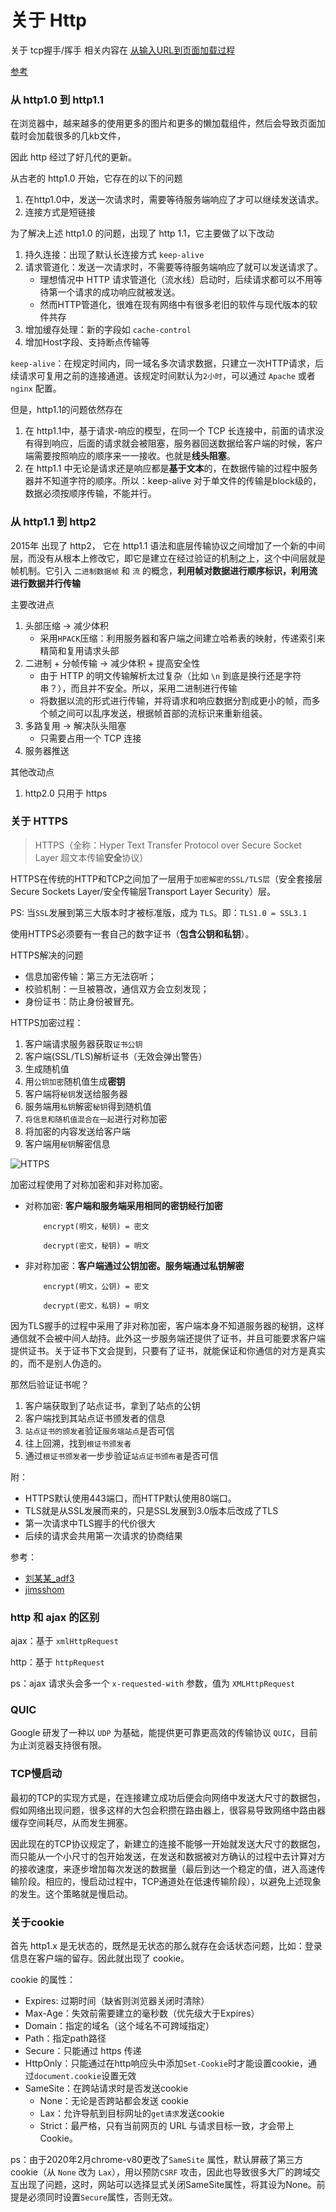 # 关于 Http

关于 tcp握手/挥手 相关内容在 [从输入URL到页面加载过程](./page_load.md)

[参考](https://developer.mozilla.org/zh-CN/docs/Web/HTTP/Overview)

### 从 http1.0 到 http1.1

在浏览器中，越来越多的使用更多的图片和更多的懒加载组件，然后会导致页面加载时会加载很多的几kb文件，

因此 http 经过了好几代的更新。

从古老的 http1.0 开始，它存在的以下的问题

1. 在http1.0中，发送一次请求时，需要等待服务端响应了才可以继续发送请求。
2. 连接方式是短链接

为了解决上述 http1.0 的问题，出现了 http 1.1，它主要做了以下改动

1. 持久连接：出现了默认长连接方式 `keep-alive`
2. 请求管道化：发送一次请求时，不需要等待服务端响应了就可以发送请求了。
   * 理想情况中 HTTP 请求管道化（流水线）启动时，后续请求都可以不用等待第一个请求的成功响应就被发送。
   * 然而HTTP管道化，很难在现有网络中有很多老旧的软件与现代版本的软件共存
3. 增加缓存处理：新的字段如 `cache-control`
4. 增加Host字段、支持断点传输等

`keep-alive`：在规定时间内，同一域名多次请求数据，只建立一次HTTP请求，后续请求可复用之前的连接通道。该规定时间默认为`2小时`，可以通过 `Apache` 或者 `nginx` 配置。

但是，http1.1的问题依然存在

1. 在 http1.1中，基于请求-响应的模型，在同一个 TCP 长连接中，前面的请求没有得到响应，后面的请求就会被阻塞，服务器回送数据给客户端的时候，客户端需要按照响应的顺序来一一接收。也就是**线头阻塞**。
2. 在 http1.1 中无论是请求还是响应都是**基于文本**的，在数据传输的过程中服务器并不知道字符的顺序。所以：keep-alive 对于单文件的传输是block级的，数据必须按顺序传输，不能并行。


### 从 http1.1 到 http2

2015年 出现了 http2， 它在 http1.1 语法和底层传输协议之间增加了一个新的中间层，而没有从根本上修改它，即它是建立在经过验证的机制之上，这个中间层就是帧机制。它引入 `二进制数据帧` 和 `流` 的概念，**利用帧对数据进行顺序标识，利用流进行数据并行传输**

主要改进点

1. 头部压缩 -> 减少体积
   * 采用`HPACK`压缩：利用服务器和客户端之间建立哈希表的映射，传递索引来精简和复用请求头部
2. 二进制 + 分帧传输 -> 减少体积 + 提高安全性
   * 由于 HTTP 的明文传输解析太过复杂（比如 `\n` 到底是换行还是字符串？），而且并不安全。所以，采用二进制进行传输
   * 将数据以流的形式进行传输，并将请求和响应数据分割成更小的帧，而多个帧之间可以乱序发送，根据帧首部的流标识来重新组装。
3. 多路复用 -> 解决队头阻塞
   * 只需要占用一个 TCP 连接
4. 服务器推送

其他改动点

1. http2.0 只用于 https

### 关于 HTTPS

> HTTPS（全称：Hyper Text Transfer Protocol over Secure Socket Layer 超文本传输**安全**协议）


HTTPS在传统的HTTP和TCP之间加了一层用于`加密解密的SSL/TLS层`（安全套接层Secure Sockets Layer/安全传输层Transport Layer Security）层。

PS: 当`SSL`发展到第三大版本时才被标准版，成为 `TLS`。即：`TLS1.0 = SSL3.1`

使用HTTPS必须要有一套自己的数字证书（**包含公钥和私钥**）。

HTTPS解决的问题
* 信息加密传输：第三方无法窃听；
* 校验机制：一旦被篡改，通信双方会立刻发现；
* 身份证书：防止身份被冒充。


HTTPS加密过程：
1. 客户端请求服务器获取`证书公钥`
2. 客户端(SSL/TLS)解析证书（无效会弹出警告）
3. 生成随机值
4. 用`公钥加密`随机值生成**密钥**
5. 客户端将`秘钥`发送给服务器
6. 服务端用`私钥`解密`秘钥`得到随机值
7. `将信息和随机值混合在一起`进行对称加密
8. 将加密的内容发送给客户端
9. 客户端用`秘钥`解密信息

![HTTPS](../img/https.png)

加密过程使用了对称加密和非对称加密。
* 对称加密: **客户端和服务端采用相同的密钥经行加密**
    ```
        encrypt(明文，秘钥) = 密文

        decrypt(密文，秘钥) = 明文
    ```
* 非对称加密：**客户端通过公钥加密。服务端通过私钥解密**
    ```
        encrypt(明文，公钥) = 密文

        decrypt(密文，私钥) = 明文
    ```


因为TLS握手的过程中采用了非对称加密，客户端本身不知道服务器的秘钥，这样通信就不会被中间人劫持。此外这一步服务端还提供了证书，并且可能要求客户端提供证书。关于证书下文会提到，只要有了证书，就能保证和你通信的对方是真实的，而不是别人伪造的。


那然后验证证书呢？
1. 客户端获取到了站点证书，拿到了站点的公钥
2. 客户端找到其站点证书颁发者的信息
4. `站点证书的颁发者`验证`服务端站点`是否可信
5. 往上回溯，找到`根证书颁发者`
6. 通过`根证书颁发者`一步步验证`站点证书颁布者`是否可信


附：
* HTTPS默认使用443端口，而HTTP默认使用80端口。
* TLS就是从SSL发展而来的，只是SSL发展到3.0版本后改成了TLS
* 第一次请求中TLS握手的代价很大
* 后续的请求会共用第一次请求的协商结果

参考：
* [刘某某_adf3](https://www.jianshu.com/p/954961bac588)
* [jimsshom](https://www.jianshu.com/p/24af67c40e8d)


### http 和 ajax 的区别

ajax：基于 `xmlHttpRequest`

http：基于 `httpRequest`

ps：ajax 请求头会多一个 `x-requested-with` 参数，值为 `XMLHttpRequest`


### QUIC

Google 研发了一种以 `UDP` 为基础，能提供更可靠更高效的传输协议 `QUIC`，目前为止浏览器支持很有限。

### TCP慢启动

最初的TCP的实现方式是，在连接建立成功后便会向网络中发送大尺寸的数据包，假如网络出现问题，很多这样的大包会积攒在路由器上，很容易导致网络中路由器缓存空间耗尽，从而发生拥塞。

因此现在的TCP协议规定了，新建立的连接不能够一开始就发送大尺寸的数据包，而只能从一个小尺寸的包开始发送，在发送和数据被对方确认的过程中去计算对方的接收速度，来逐步增加每次发送的数据量（最后到达一个稳定的值，进入高速传输阶段。相应的，慢启动过程中，TCP通道处在低速传输阶段），以避免上述现象的发生。这个策略就是慢启动。


### 关于cookie

首先 http1.x 是无状态的，既然是无状态的那么就存在会话状态问题，比如：登录信息在客户端的留存。因此就出现了 cookie。

cookie 的属性：

* Expires: 过期时间（缺省则浏览器关闭时清除）
* Max-Age：失效前需要建立的毫秒数（优先级大于Expires）
* Domain：指定的域名（这个域名不可跨域指定）
* Path：指定path路径
* Secure：只能通过 https 传递
* HttpOnly：只能通过在http响应头中添加`Set-Cookie`时才能设置cookie，通过`document.cookie`设置无效
* SameSite：在跨站请求时是否发送cookie
  * None：无论是否跨站都会发送 cookie
  * Lax：允许导航到目标网址的`get请求`发送cookie
  * Strict：最严格，只有当前网页的 URL 与请求目标一致，才会带上 Cookie。

ps：由于2020年2月chrome-v80更改了`SameSite` 属性，默认屏蔽了第三方cookie（从 `None` 改为 `Lax`），用以预防`CSRF` 攻击，因此也导致很多大厂的跨域交互出现了问题，这时，网站可以选择显式关闭SameSite属性，将其设为None。前提是必须同时设置`Secure`属性，否则无效。
